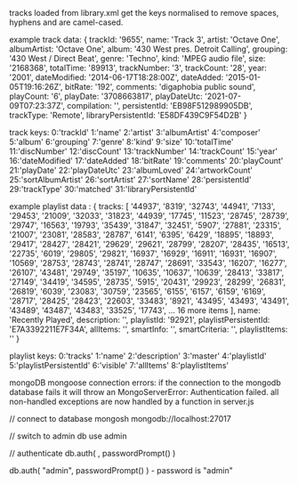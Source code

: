 tracks loaded from library.xml get the keys normalised to remove spaces, hyphens and are camel-cased.

example track data:
{
trackId: '9655',
name: 'Track 3',
artist: 'Octave One',
albumArtist: 'Octave One',
album: '430 West pres. Detroit Calling',
grouping: '430 West / Direct Beat',
genre: 'Techno',
kind: 'MPEG audio file',
size: '2168368',
totalTime: '89913',
trackNumber: '3',
trackCount: '28',
year: '2001',
dateModified: '2014-06-17T18:28:00Z',
dateAdded: '2015-01-05T19:16:26Z',
bitRate: '192',
comments: 'digaphobia public sound',
playCount: '6',
playDate: '3708663817',
playDateUtc: '2021-07-09T07:23:37Z',
compilation: '',
persistentId: 'EB98F512989905DB',
trackType: 'Remote',
libraryPersistentId: 'E58DF439C9F54D2B'
}

track keys:
0:'trackId'
1:'name'
2:'artist'
3:'albumArtist'
4:'composer'
5:'album'
6:'grouping'
7:'genre'
8:'kind'
9:'size'
10:'totalTime'
11:'discNumber'
12:'discCount'
13:'trackNumber'
14:'trackCount'
15:'year'
16:'dateModified'
17:'dateAdded'
18:'bitRate'
19:'comments'
20:'playCount'
21:'playDate'
22:'playDateUtc'
23:'albumLoved'
24:'artworkCount'
25:'sortAlbumArtist'
26:'sortArtist'
27:'sortName'
28:'persistentId'
29:'trackType'
30:'matched'
31:'libraryPersistentId'

example playlist data :
{
tracks: [
'44937', '8319', '32743', '44941', '7133', '29453', '21009',
'32033', '31823', '44939', '17745', '11523', '28745', '28739',
'29747', '16563', '19793', '35439', '31847', '32451', '5907',
'27881', '23315', '21007', '23081', '28583', '28787', '6141',
'6395', '6429', '18895', '18893', '29417', '28427', '28421',
'29629', '29621', '28799', '28207', '28435', '16513', '22735',
'6019', '29805', '29821', '16937', '16929', '16911', '16931',
'16907', '10569', '28753', '28743', '28741', '28747', '28691',
'33543', '16207', '16277', '26107', '43481', '29749', '35197',
'10635', '10637', '10639', '28413', '33817', '27149', '34419',
'34595', '28735', '5915', '20431', '29923', '28299', '26831',
'26819', '6039', '23083', '30759', '23565', '6155', '6157',
'6159', '6169', '28717', '28425', '28423', '22603', '33483',
'8921', '43495', '43493', '43491', '43489', '43487', '43483',
'33525', '17743',
... 16 more items
],
name: 'Recently Played',
description: '',
playlistId: '92921',
playlistPersistentId: 'E7A3392211E7F34A',
allItems: '',
smartInfo: '',
smartCriteria: '',
playlistItems: ''
}

playlist keys:
0:'tracks'
1:'name'
2:'description'
3:'master'
4:'playlistId'
5:'playlistPersistentId'
6:'visible'
7:'allItems'
8:'playlistItems'

mongoDB mongoose connection errors:
if the connection to the mongodb database fails it will throw an MongoServerError: Authentication failed.
all non-handled exceptions are now handled by a function in server.js

// connect to database
mongosh mongodb://localhost:27017

// switch to admin db
use admin

// authenticate
db.auth( <username>, passwordPrompt() )

db.auth( "admin", passwordPrompt() ) - password is "admin"
